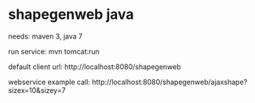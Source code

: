 shapegenweb java
================

needs: maven 3, java 7

run service: mvn tomcat:run

default client url: http://localhost:8080/shapegenweb

webservice example call: http://localhost:8080/shapegenweb/ajaxshape?sizex=10&sizey=7
